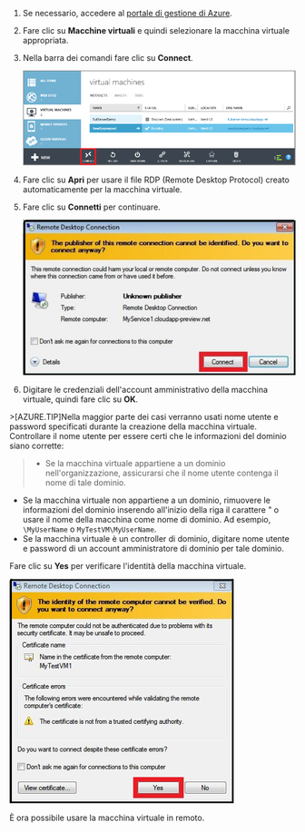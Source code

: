 <properties services="virtual-machines" title="How to Log on to a Virtual Machine Running Windows Server" authors="KBDAzure" solutions="" manager="timlt" editor="tysonn" />

1. Se necessario, accedere al [portale di gestione di Azure](http://manage.windowsazure.com).

2. Fare clic su **Macchine virtuali** e quindi selezionare la macchina virtuale appropriata.

3. Nella barra dei comandi fare clic su **Connect**.

	![Accesso alla macchina virtuale](./media/virtual-machines-log-on-win-server/connectwindows.png)

4. Fare clic su **Apri** per usare il file RDP \(Remote Desktop Protocol\) creato automaticamente per la macchina virtuale.
	
5. Fare clic su **Connetti** per continuare.

	![Procedere alla connessione](./media/virtual-machines-log-on-win-server/connectpublisher.png)

6. Digitare le credenziali dell'account amministrativo della macchina virtuale, quindi fare clic su **OK**.

 \>[AZURE.TIP]Nella maggior parte dei casi verranno usati nome utente e password specificati durante la creazione della macchina virtuale. Controllare il nome utente per essere certi che le informazioni del dominio siano corrette:

>- Se la macchina virtuale appartiene a un dominio nell'organizzazione, assicurarsi che il nome utente contenga il nome di tale dominio.
- Se la macchina virtuale non appartiene a un dominio, rimuovere le informazioni del dominio inserendo all'inizio della riga il carattere " o usare il nome della macchina come nome di dominio. Ad esempio, `\MyUserName` o `MyTestVM\MyUserName`. 
- Se la macchina virtuale è un controller di dominio, digitare nome utente e password di un account amministratore di dominio per tale dominio.

Fare clic su **Yes** per verificare l'identità della macchina virtuale.

![Verificare l'identità della macchina virtuale](./media/virtual-machines-log-on-win-server/connectverify.png)

È ora possibile usare la macchina virtuale in remoto.

<!---HONumber=58_postMigration-->